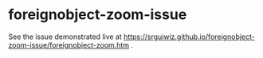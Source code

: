 # foreignobject-zoom-issue

See the issue demonstrated live at
https://srguiwiz.github.io/foreignobject-zoom-issue/foreignobject-zoom.htm
.
